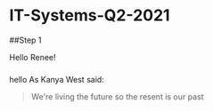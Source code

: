 # IT-Systems-Q2-2021

##Step 1

Hello Renee!

###
hello
As Kanya West said:
>We're living the future so
>the resent is our past
>
